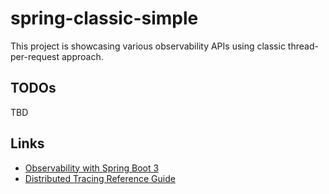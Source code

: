 # spring-classic-simple

This project is showcasing various observability APIs using classic thread-per-request approach.

## TODOs

TBD

## Links

* [Observability with Spring Boot 3](https://spring.io/blog/2022/10/12/observability-with-spring-boot-3)
* [Distributed Tracing Reference Guide](https://micrometer.io/docs/tracing)
